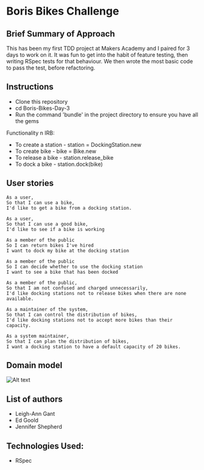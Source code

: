 Boris Bikes Challenge
==================

Brief Summary of Approach
-------
This has been my first TDD project at Makers Academy and I paired for 3 days to work on it.  It was fun to get into the habit of feature testing, then writing RSpec tests for that behaviour.  We then wrote the most basic code to pass the test, before refactoring.

Instructions
-------
* Clone this repository
* cd Boris-Bikes-Day-3
* Run the command 'bundle' in the project directory to ensure you have all the gems

Functionality n IRB:
* To create a station - station = DockingStation.new
* To create bike - bike = Bike.new
* To release a bike - station.release_bike
* To dock a bike - station.dock(bike)

User stories
--------
```
As a user,
So that I can use a bike,
I'd like to get a bike from a docking station.

As a user,
So that I can use a good bike,
I'd like to see if a bike is working

As a member of the public
So I can return bikes I've hired
I want to dock my bike at the docking station

As a member of the public
So I can decide whether to use the docking station
I want to see a bike that has been docked

As a member of the public,
So that I am not confused and charged unnecessarily,
I'd like docking stations not to release bikes when there are none available.

As a maintainer of the system,
So that I can control the distribution of bikes,
I'd like docking stations not to accept more bikes than their capacity.

As a system maintainer,
So that I can plan the distribution of bikes,
I want a docking station to have a default capacity of 20 bikes.
```

## Domain model
![Alt text](img/domain_model.jpg)

## List of authors
* Leigh-Ann Gant
* Ed Goold
* Jennifer Shepherd

Technologies Used:
--------
* RSpec
